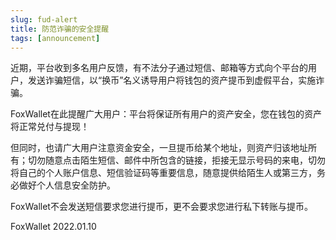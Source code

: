 ```yaml
---
slug: fud-alert
title: 防范诈骗的安全提醒
tags: [announcement]
---
```


近期，平台收到多名用户反馈，有不法分子通过短信、邮箱等方式向个平台的用户，发送诈骗短信，以“换币”名义诱导用户将钱包的资产提币到虚假平台，实施诈骗。

FoxWallet在此提醒广大用户：平台将保证所有用户的资产安全，您在钱包的资产将正常兑付与提现！

但同时，也请广大用户注意资金安全，一旦提币给某个地址，则资产归该地址所有；切勿随意点击陌生短信、邮件中所包含的链接，拒接无显示号码的来电，切勿将自己的个人账户信息、短信验证码等重要信息，随意提供给陌生人或第三方，务必做好个人信息安全防护。

FoxWallet不会发送短信要求您进行提币，更不会要求您进行私下转账与提币。


FoxWallet
2022.01.10
